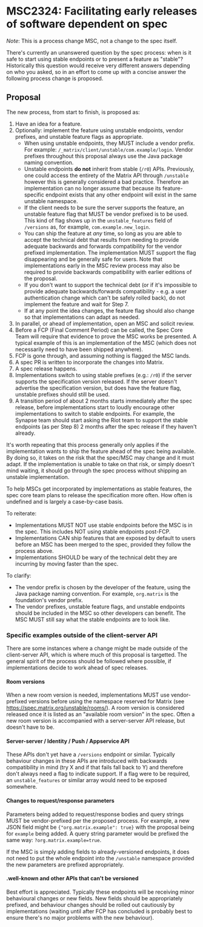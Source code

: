 # MSC2324: Facilitating early releases of software dependent on spec

*Note*: This is a process change MSC, not a change to the spec itself.

There's currently an unanswered question by the spec process: when is it
safe to start using stable endpoints or to present a feature as "stable"?
Historically this question would receive very different answers depending
on who you asked, so in an effort to come up with a concise answer the
following process change is proposed.

## Proposal

The new process, from start to finish, is proposed as:

1. Have an idea for a feature.
2. Optionally: implement the feature using unstable endpoints, vendor prefixes,
   and unstable feature flags as appropriate.
   * When using unstable endpoints, they MUST include a vendor prefix. For
     example: `/_matrix/client/unstable/com.example/login`. Vendor prefixes
     throughout this proposal always use the Java package naming convention.
   * Unstable endpoints **do not** inherit from stable (`/r0`) APIs. Previously,
     one could access the entirety of the Matrix API through `/unstable` however
     this is generally considered a bad practice. Therefore an implementation
     can no longer assume that because its feature-specific endpoint exists that
     any other endpoint will exist in the same unstable namespace.
   * If the client needs to be sure the server supports the feature, an unstable
     feature flag that MUST be vendor prefixed is to be used. This kind of flag
     shows up in the `unstable_features` field of `/versions` as, for example,
     `com.example.new_login`.
   * You can ship the feature at *any* time, so long as you are able to accept
     the technical debt that results from needing to provide adequate backwards
     and forwards compatibility for the vendor prefixed implementation. The
     implementation MUST support the flag disappearing and be generally safe for
     users. Note that implementations early in the MSC review process may also be
     required to provide backwards compatibility with earlier editions of the
     proposal.
   * If you don't want to support the technical debt (or if it's impossible to
     provide adequate backwards/forwards compatibility - e.g. a user authentication
     change which can't be safely rolled back), do not implement the feature and
     wait for Step 7.
   * If at any point the idea changes, the feature flag should also change so
     that implementations can adapt as needed.
3. In parallel, or ahead of implementation, open an MSC and solicit review.
4. Before a FCP (Final Comment Period) can be called, the Spec Core Team will
   require that evidence to prove the MSC works be presented. A typical example
   of this is an implementation of the MSC (which does not necessarily need to have been shipped anywhere).
5. FCP is gone through, and assuming nothing is flagged the MSC lands.
6. A spec PR is written to incorporate the changes into Matrix.
7. A spec release happens.
8. Implementations switch to using stable prefixes (e.g.: `/r0`) if the server
   supports the specification version released. If the server doesn't advertise
   the specification version, but does have the feature flag, unstable prefixes
   should still be used.
9. A transition period of about 2 months starts immediately after the spec release, before
   implementations start to loudly encourage other implementations to switch to stable
   endpoints. For example, the Synapse team should start asking the Riot team to
   support the stable endpoints (as per Step 8) 2 months after the spec release if they
   haven't already.

It's worth repeating that this process generally only applies if the implementation
wants to ship the feature ahead of the spec being available. By doing so, it takes
on the risk that the spec/MSC may change and it must adapt. If the implementation
is unable to take on that risk, or simply doesn't mind waiting, it should go through
the spec process without shipping an unstable implementation.

To help MSCs get incorporated by implementations as stable features, the spec core
team plans to release the specification more often. How often is undefined and is
largely a case-by-case basis.

To reiterate:

* Implementations MUST NOT use stable endpoints before the MSC is in the spec. This
  includes NOT using stable endpoints post-FCP.
* Implementations CAN ship features that are exposed by default to users before an
  MSC has been merged to the spec, provided they follow the process above.
* Implementations SHOULD be wary of the technical debt they are incurring by moving
  faster than the spec.

To clarify:

* The vendor prefix is chosen by the developer of the feature, using the Java package
  naming convention. For example, `org.matrix` is the foundation's vendor prefix.
* The vendor prefixes, unstable feature flags, and unstable endpoints should be included
  in the MSC so other developers can benefit. The MSC MUST still say what the stable
  endpoints are to look like.

### Specific examples outside of the client-server API

There are some instances where a change might be made outside of the client-server API,
which is where much of this proposal is targetted. The general spirit of the process
should be followed where possible, if implementations decide to work ahead of spec releases.

#### Room versions

When a new room version is needed, implementations MUST use vendor-prefixed versions
before using the namespace reserved for Matrix (see https://spec.matrix.org/unstable/rooms/).
A room version is considered released once it is listed as an "available room version" in
the spec. Often a new room version is accompanied with a server-server API release, but
doesn't have to be.

#### Server-server / Identity / Push / Appservice API

These APIs don't yet have a `/versions` endpoint or similar. Typically behaviour changes in
these APIs are introduced with backwards compatibility in mind (try X and if that fails fall
back to Y) and therefore don't always need a flag to indicate support. If a flag were to
be required, an `unstable_features` or similar array would need to be exposed somewhere.

#### Changes to request/response parameters

Parameters being added to request/response bodies and query strings MUST be vendor-prefixed
per the proposed process. For example, a new JSON field might be `{"org.matrix.example": true}`
with the proposal being for `example` being added. A query string parameter would be prefixed
the same way: `?org.matrix.example=true`.

If the MSC is simply adding fields to already-versioned endpoints, it does not need to put
the whole endpoint into the `/unstable` namespace provided the new parameters are prefixed
appropriately.

#### .well-known and other APIs that can't be versioned

Best effort is appreciated. Typically these endpoints will be receiving minor behavioural
changes or new fields. New fields should be appropriately prefixed, and behaviour changes
should be rolled out cautiously by implementations (waiting until after FCP has concluded
is probably best to ensure there's no major problems with the new behaviour).
